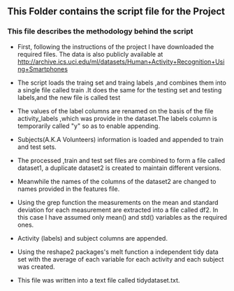 ## This Folder contains the script file  for the Project

### This file describes the methodology behind the script

* First, following the instructions of the project I have downloaded the required files. The data is also publicly available at http://archive.ics.uci.edu/ml/datasets/Human+Activity+Recognition+Using+Smartphones

* The script loads  the traing set and traing labels ,and combines them into a single file called train .It does the same for the testing set and testing labels,and the new file is called test

* The values of the label columns are renamed on the basis of the file activity_labels ,which was provide in the dataset.The labels column is temporarily called "y" so as to enable appending.

* Subjects(A.K.A Volunteers) information is loaded and appended to train and test sets.

* The processed ,train and test set files are combined to form a file called dataset1, a duplicate dataset2 is created to maintain different versions.

* Meanwhile the names of the columns of the dataset2 are changed to names provided in the features file.

* Using the grep function  the measurements on the mean and standard deviation for each measurement are extracted into a file called df2.
In this case I have assumed only mean() and std() variables as the required ones.


* Activity (labels) and subject columns are appended.

* Using the reshape2 packages's melt function a independent tidy data set with the average of each variable for each activity and each subject was created.

* This file was written into a text file called tidydataset.txt.
